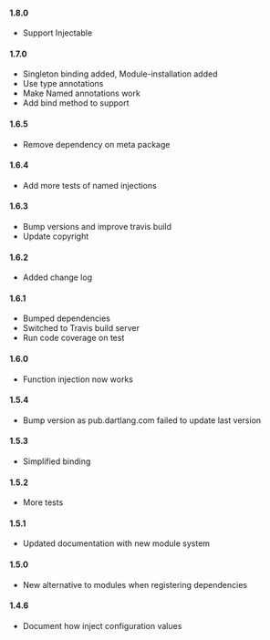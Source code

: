 #### 1.8.0
* Support Injectable

#### 1.7.0
* Singleton binding added, Module-installation added
* Use type annotations
* Make Named annotations work
* Add bind method to support

#### 1.6.5
* Remove dependency on meta package

#### 1.6.4
* Add more tests of named injections

#### 1.6.3
* Bump versions and improve travis build
* Update copyright

#### 1.6.2
* Added change log

#### 1.6.1
* Bumped dependencies
* Switched to Travis build server
* Run code coverage on test

#### 1.6.0
* Function injection now works

#### 1.5.4
* Bump version as pub.dartlang.com failed to update last version

#### 1.5.3
* Simplified binding

#### 1.5.2
* More tests

#### 1.5.1
* Updated documentation with new module system

#### 1.5.0
* New alternative to modules when registering dependencies

#### 1.4.6
* Document how inject configuration values
